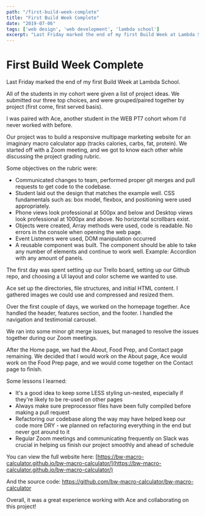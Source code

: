 ```yaml
---
path: "/first-build-week-complete"
title: "First Build Week Complete"
date: "2019-07-06"
tags: ['web design', 'web development', 'lambda school']
excerpt: "Last Friday marked the end of my first Build Week at Lambda School..."
---
```


# First Build Week Complete

Last Friday marked the end of my first Build Week at Lambda School.

All of the students in my cohort were given a list of project ideas. We submitted our three top choices, and were grouped/paired together by project (first come, first served basis).

I was paired with Ace, another student in the WEB PT7 cohort whom I'd never worked with before.

Our project was to build a responsive multipage marketing website for an imaginary macro calculator app (tracks calories, carbs, fat, protein). We started off with a Zoom meeting, and we got to know each other while discussing the project grading rubric.

Some objectives on the rubric were:

  * Communicated changes to team, performed proper git merges and pull requests to get code to the codebase.
  * Student laid out the design that matches the example well. CSS fundamentals such as: box model, flexbox, and positioning were used appropriately. 
  * Phone views look professional at 500px and below and Desktop views look professional at 1000px and above. No horizontal scrollbars exist.
  * Objects were created, Array methods were used, code is readable. No errors in the console when opening the web page.
  * Event Listeners were used, DOM manipulation occurred
  * A reusable component was built. The component should be able to take any number of elements and continue to work well. Example: Accordion with any amount of panels.

The first day was spent setting up our Trello board, setting up our Github repo, and choosing a UI layout and color scheme we wanted to use.

Ace set up the directories, file structures, and initial HTML content. I gathered images we could use and compressed and resized them.

Over the first couple of days, we worked on the homepage together. Ace handled the header, features section, and the footer. I handled the navigation and testimonial carousel.

We ran into some minor git merge issues, but managed to resolve the issues together during our Zoom meetings.

After the Home page, we had the About, Food Prep, and Contact page remaining. We decided that I would work on the About page, Ace would work on the Food Prep page, and we would come together on the Contact page to finish.

Some lessons I learned:

  * It's a good idea to keep some LESS styling un-nested, especially if they're likely to be re-used on other pages
  * Always make sure preprocessor files have been fully compiled before making a pull request
  * Refactoring our codebase along the way may have helped keep our code more DRY - we planned on refactoring everything in the end but never got around to it
  * Regular Zoom meetings and communicating frequently on Slack was crucial in helping us finish our project smoothly and ahead of schedule

You can view the full website here: [https://bw-macro-calculator.github.io/bw-macro-calculator/](https://bw-macro-calculator.github.io/bw-macro-calculator/)

And the source code: <https://github.com/bw-macro-calculator/bw-macro-calculator>

Overall, it was a great experience working with Ace and collaborating on this project!
